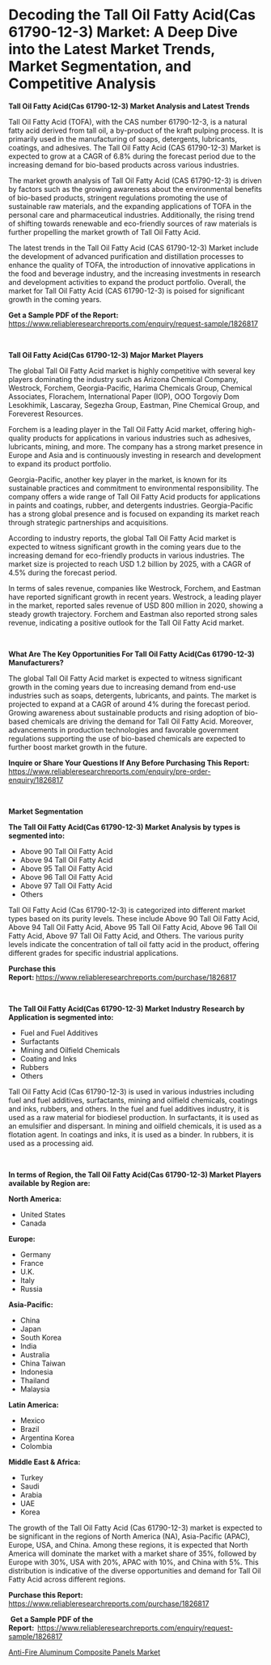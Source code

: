 <p><h1>Decoding the Tall Oil Fatty Acid(Cas 61790-12-3) Market: A Deep Dive into the Latest Market Trends, Market Segmentation, and Competitive Analysis</h1></p><p><strong>Tall Oil Fatty Acid(Cas 61790-12-3) Market Analysis and Latest Trends</strong></p>
<p><p>Tall Oil Fatty Acid (TOFA), with the CAS number 61790-12-3, is a natural fatty acid derived from tall oil, a by-product of the kraft pulping process. It is primarily used in the manufacturing of soaps, detergents, lubricants, coatings, and adhesives. The Tall Oil Fatty Acid (CAS 61790-12-3) Market is expected to grow at a CAGR of 6.8% during the forecast period due to the increasing demand for bio-based products across various industries.</p><p>The market growth analysis of Tall Oil Fatty Acid (CAS 61790-12-3) is driven by factors such as the growing awareness about the environmental benefits of bio-based products, stringent regulations promoting the use of sustainable raw materials, and the expanding applications of TOFA in the personal care and pharmaceutical industries. Additionally, the rising trend of shifting towards renewable and eco-friendly sources of raw materials is further propelling the market growth of Tall Oil Fatty Acid.</p><p>The latest trends in the Tall Oil Fatty Acid (CAS 61790-12-3) Market include the development of advanced purification and distillation processes to enhance the quality of TOFA, the introduction of innovative applications in the food and beverage industry, and the increasing investments in research and development activities to expand the product portfolio. Overall, the market for Tall Oil Fatty Acid (CAS 61790-12-3) is poised for significant growth in the coming years.</p></p>
<p><strong>Get a Sample PDF of the Report:&nbsp;</strong> <a href="https://www.reliableresearchreports.com/enquiry/request-sample/1826817">https://www.reliableresearchreports.com/enquiry/request-sample/1826817</a></p>
<p>&nbsp;</p>
<p><strong>Tall Oil Fatty Acid(Cas 61790-12-3) Major Market Players</strong></p>
<p><p>The global Tall Oil Fatty Acid market is highly competitive with several key players dominating the industry such as Arizona Chemical Company, Westrock, Forchem, Georgia-Pacific, Harima Chemicals Group, Chemical Associates, Florachem, International Paper (IOP), OOO Torgoviy Dom Lesokhimik, Lascaray, Segezha Group, Eastman, Pine Chemical Group, and Foreverest Resources.</p><p>Forchem is a leading player in the Tall Oil Fatty Acid market, offering high-quality products for applications in various industries such as adhesives, lubricants, mining, and more. The company has a strong market presence in Europe and Asia and is continuously investing in research and development to expand its product portfolio.</p><p>Georgia-Pacific, another key player in the market, is known for its sustainable practices and commitment to environmental responsibility. The company offers a wide range of Tall Oil Fatty Acid products for applications in paints and coatings, rubber, and detergents industries. Georgia-Pacific has a strong global presence and is focused on expanding its market reach through strategic partnerships and acquisitions.</p><p>According to industry reports, the global Tall Oil Fatty Acid market is expected to witness significant growth in the coming years due to the increasing demand for eco-friendly products in various industries. The market size is projected to reach USD 1.2 billion by 2025, with a CAGR of 4.5% during the forecast period.</p><p>In terms of sales revenue, companies like Westrock, Forchem, and Eastman have reported significant growth in recent years. Westrock, a leading player in the market, reported sales revenue of USD 800 million in 2020, showing a steady growth trajectory. Forchem and Eastman also reported strong sales revenue, indicating a positive outlook for the Tall Oil Fatty Acid market.</p></p>
<p>&nbsp;</p>
<p><strong>What Are The Key Opportunities For Tall Oil Fatty Acid(Cas 61790-12-3) Manufacturers?</strong></p>
<p><p>The global Tall Oil Fatty Acid market is expected to witness significant growth in the coming years due to increasing demand from end-use industries such as soaps, detergents, lubricants, and paints. The market is projected to expand at a CAGR of around 4% during the forecast period. Growing awareness about sustainable products and rising adoption of bio-based chemicals are driving the demand for Tall Oil Fatty Acid. Moreover, advancements in production technologies and favorable government regulations supporting the use of bio-based chemicals are expected to further boost market growth in the future.</p></p>
<p><strong>Inquire or Share Your Questions If Any Before Purchasing This Report:</strong> <a href="https://www.reliableresearchreports.com/enquiry/pre-order-enquiry/1826817">https://www.reliableresearchreports.com/enquiry/pre-order-enquiry/1826817</a></p>
<p>&nbsp;</p>
<p><strong>Market Segmentation</strong></p>
<p><strong>The Tall Oil Fatty Acid(Cas 61790-12-3) Market Analysis by types is segmented into:</strong></p>
<p><ul><li>Above 90 Tall Oil Fatty Acid</li><li>Above 94 Tall Oil Fatty Acid</li><li>Above 95 Tall Oil Fatty Acid</li><li>Above 96 Tall Oil Fatty Acid</li><li>Above 97 Tall Oil Fatty Acid</li><li>Others</li></ul></p>
<p><p>Tall Oil Fatty Acid (Cas 61790-12-3) is categorized into different market types based on its purity levels. These include Above 90 Tall Oil Fatty Acid, Above 94 Tall Oil Fatty Acid, Above 95 Tall Oil Fatty Acid, Above 96 Tall Oil Fatty Acid, Above 97 Tall Oil Fatty Acid, and Others. The various purity levels indicate the concentration of tall oil fatty acid in the product, offering different grades for specific industrial applications.</p></p>
<p><strong>Purchase this Report:&nbsp;</strong><a href="https://www.reliableresearchreports.com/purchase/1826817">https://www.reliableresearchreports.com/purchase/1826817</a></p>
<p>&nbsp;</p>
<p><strong>The Tall Oil Fatty Acid(Cas 61790-12-3) Market Industry Research by Application is segmented into:</strong></p>
<p><ul><li>Fuel and Fuel Additives</li><li>Surfactants</li><li>Mining and Oilfield Chemicals</li><li>Coating and Inks</li><li>Rubbers</li><li>Others</li></ul></p>
<p><p>Tall Oil Fatty Acid (Cas 61790-12-3) is used in various industries including fuel and fuel additives, surfactants, mining and oilfield chemicals, coatings and inks, rubbers, and others. In the fuel and fuel additives industry, it is used as a raw material for biodiesel production. In surfactants, it is used as an emulsifier and dispersant. In mining and oilfield chemicals, it is used as a flotation agent. In coatings and inks, it is used as a binder. In rubbers, it is used as a processing aid.</p></p>
<p>&nbsp;</p>
<p><strong>In terms of Region, the Tall Oil Fatty Acid(Cas 61790-12-3) Market Players available by Region are:</strong></p>
<p>
    <p> <strong> North America: </strong>
        <ul>
            <li>United States</li>
            <li>Canada</li>
        </ul>
        </p> 
    <p> <strong> Europe: </strong>
        <ul>
            <li>Germany</li>
            <li>France</li>
            <li>U.K.</li>
            <li>Italy</li>
            <li>Russia</li>
        </ul>
        </p> 
    <p> <strong> Asia-Pacific: </strong>
        <ul>
            <li>China</li>
            <li>Japan</li>
            <li>South Korea</li>
            <li>India</li>
            <li>Australia</li>
            <li>China Taiwan</li>
            <li>Indonesia</li>
            <li>Thailand</li>
            <li>Malaysia</li>
        </ul>
        </p> 
    <p> <strong> Latin America: </strong>
        <ul>
            <li>Mexico</li>
            <li>Brazil</li>
            <li>Argentina Korea</li>
            <li>Colombia</li>
        </ul>
        </p> 
    <p> <strong> Middle East & Africa: </strong>
        <ul>
            <li>Turkey</li>
            <li>Saudi</li>
            <li>Arabia</li>
            <li>UAE</li>
            <li>Korea</li>
        </ul>
    </p>
    </p>
<p><p>The growth of the Tall Oil Fatty Acid (Cas 61790-12-3) market is expected to be significant in the regions of North America (NA), Asia-Pacific (APAC), Europe, USA, and China. Among these regions, it is expected that North America will dominate the market with a market share of 35%, followed by Europe with 30%, USA with 20%, APAC with 10%, and China with 5%. This distribution is indicative of the diverse opportunities and demand for Tall Oil Fatty Acid across different regions.</p></p>
<p><strong>Purchase this Report: </strong><a href="https://www.reliableresearchreports.com/purchase/1826817">https://www.reliableresearchreports.com/purchase/1826817</a></p>
<p>&nbsp;<strong>Get a Sample PDF of the Report:&nbsp;&nbsp;</strong><a href="https://www.reliableresearchreports.com/enquiry/request-sample/1826817">https://www.reliableresearchreports.com/enquiry/request-sample/1826817</a></p>
<p><strong></strong></p>
<p><p><a href="https://copper-carbon-84f.notion.site/Anti-Fire-Aluminum-Composite-Panels-Market-Size-Growth-Outlook-from-2024-to-2031-projecting-at-Mar-e48aff8178d343669bf7d7bb60cbaf09">Anti-Fire Aluminum Composite Panels Market</a></p></p>